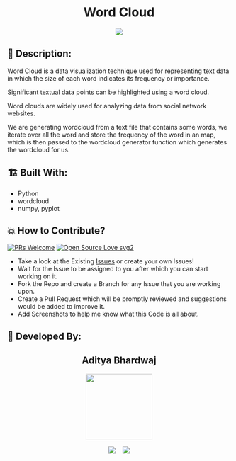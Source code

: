 <h1 align="center">Word Cloud</h1>

<p align="center">
<img src="https://user-images.githubusercontent.com/63164037/136670018-a835ba63-4e0d-47da-a437-1b91937f3d19.jpeg">
</p>

## 📜 Description:
Word Cloud is a data visualization technique used for representing text data in which the size of each word indicates its frequency or importance.

Significant textual data points can be highlighted using a word cloud.

Word clouds are widely used for analyzing data from social network websites.

We are generating wordcloud from a text file that contains some words, we iterate over all the word and store the frequency of the word in an map, which is then passed to the wordcloud generator function which generates the wordcloud for us.

## 🏗 Built With:
 - Python
  - wordcloud
  - numpy, pyplot

## 💥 How to Contribute?

[![PRs Welcome](https://img.shields.io/badge/PRs-welcome-brightgreen.svg?style=flat-square)](http://makeapullrequest.com)
[![Open Source Love svg2](https://badges.frapsoft.com/os/v2/open-source.svg?v=103)](https://github.com/ellerbrock/open-source-badges/) 

- Take a look at the Existing [Issues](https://github.com/aditya-190/WordCloud-Generartor/issues) or create your own Issues!
- Wait for the Issue to be assigned to you after which you can start working on it.
- Fork the Repo and create a Branch for any Issue that you are working upon.
- Create a Pull Request which will be promptly reviewed and suggestions would be added to improve it.
- Add Screenshots to help me know what this Code is all about.

## 👦 Developed By:
<h2 align="center">Aditya Bhardwaj</h2>
<p align="center">
  <a href="https://github.com/aditya-190"><img src="https://avatars.githubusercontent.com/u/63164037?v=4" width=150px height=150px /></a> 
    
<p align="center">
  <a target="_blank"href="https://www.linkedin.com/in/adi-bhardwaj/"><img src="https://img.shields.io/badge/linkedin-%230077B5.svg?&style=for-the-badge&logo=linkedin&logoColor=white" /></a>&nbsp;&nbsp;&nbsp;
  <a href="mailto:aadi.bbhardwaj@gmail.com?subject=Hello%20Aditya,%20From%20Github"><img src="https://img.shields.io/badge/gmail-%23D14836.svg?&style=for-the-badge&logo=gmail&logoColor=white" /></a>
</p>
